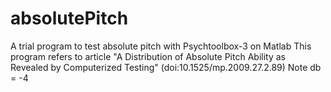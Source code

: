 # absolutePitch
A trial program to test absolute pitch with Psychtoolbox-3 on Matlab
This program refers to article "A Distribution of Absolute Pitch Ability as Revealed by Computerized Testing" (doi:10.1525/mp.2009.27.2.89)
Note db = -4
